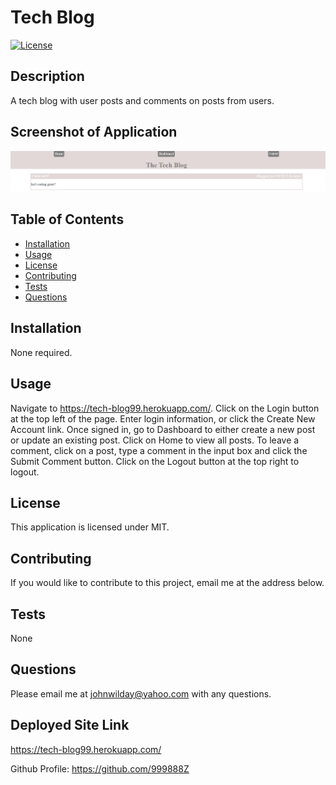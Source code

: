 # Tech Blog
[![License](https://img.shields.io/badge/License-MIT-yellow.svg)](https://opensource.org/licenses/MIT)
## Description
A tech blog with user posts and comments on posts from users.

## Screenshot of Application
<img src="./assets/image/tech-blog-screenshot.png" alt="screenshot">

## Table of Contents
- [Installation](#Installation)
- [Usage](#Usage)
- [License](#License)
- [Contributing](#Contributing)
- [Tests](#Tests)
- [Questions](#Questions)
## Installation
None required.
## Usage
Navigate to https://tech-blog99.herokuapp.com/. Click on the Login button at the top left of the page. Enter login information, or click the Create New Account link. Once signed in, go to Dashboard to either create a new post or update an existing post. Click on Home to view all posts. To leave a comment, click on a post, type a comment in the input box and click the Submit Comment button. Click on the Logout button at the top right to logout.
## License
This application is licensed under MIT.
## Contributing
If you would like to contribute to this project, email me at the address below.
## Tests 
None
## Questions
Please email me at johnwilday@yahoo.com with any questions. 
## Deployed Site Link
https://tech-blog99.herokuapp.com/

Github Profile: https://github.com/999888Z